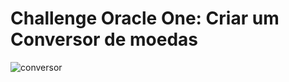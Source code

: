 # Challenge Oracle One: Criar um Conversor de moedas


![conversor](https://github.com/EduardoAlvesx/conversor-oracle-one-challenge/assets/128261880/77961226-6459-4776-926c-39e64d98778c)
